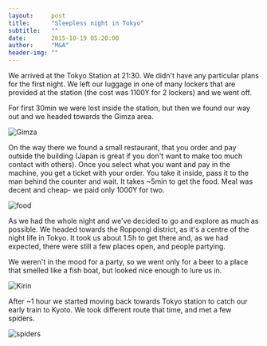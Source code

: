 ```yaml
---
layout:     post
title:      "Sleepless night in Tokyo"
subtitle:   ""
date:       2015-10-19 05:20:00
author:     "M&A"
header-img: ""
---
```


We arrived at the Tokyo Station at 21:30. We didn't have any particular plans for the first night.
We left our luggage in one of many lockers that are provided at the station (the cost was 1100Y for 2 lockers) and we went off.

For first 30min we were lost inside the station, but then we found our way out and we headed towards the Gimza area.

![Gimza](https://lh3.googleusercontent.com/-KEOqYJS8-Kk/ViVv0A2aLYI/AAAAAAAAU1o/D6a0tlgw0ZU/s800-Ic42/20151018_233818.jpg)

On the way there we found a small restaurant, that you order and pay outside the building (Japan is great if you don't want to make too much contact with others). Once you select what you want and pay in the machine, you get a ticket with your order. You take it inside, pass it to the man behind the counter and wait. It takes ~5min to get the food. Meal was decent and cheap- we paid only 1000Y for two.

![food](https://lh3.googleusercontent.com/-YV8AyRblD_k/ViVv0DONSUI/AAAAAAAAU1o/H91AWMnp-Tw/s800-Ic42/20151018_224747.jpg)

As we had the whole night and we've decided to go and explore as much as possible. We headed towards the Roppongi district, as it's a centre of the night life in Tokyo.
It took us about 1.5h to get there and, as we had expected, there were still a few places open, and people partying.

We weren't in the mood for a party, so we went only for a beer to a place that smelled like a fish boat, but looked nice enough to lure us in.

![Kirin](https://lh3.googleusercontent.com/-ZnzPpGpkIOI/ViVv0NyBE0I/AAAAAAAAU1o/MMROQi1jP4Y/s800-Ic42/20151019_031713.jpg)

After ~1 hour we started moving back towards Tokyo station to catch our early train to Kyoto. We took different route that time, and met a few  spiders.

![spiders](https://lh3.googleusercontent.com/-IFXFhgVFvyU/ViVv0JatXUI/AAAAAAAAU1o/0-k7a7uyYlo/s800-Ic42/20151019_042347.jpg)
